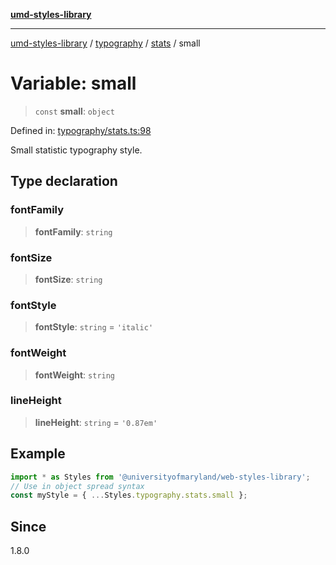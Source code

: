 [**umd-styles-library**](../../../../README.md)

***

[umd-styles-library](../../../../modules.md) / [typography](../../../README.md) / [stats](../README.md) / small

# Variable: small

> `const` **small**: `object`

Defined in: [typography/stats.ts:98](https://github.com/UMD-Digital/design-system/blob/8021d9898368f604bce452fe4dde6fae3a0578fd/packages/styles/source/typography/stats.ts#L98)

Small statistic typography style.

## Type declaration

### fontFamily

> **fontFamily**: `string`

### fontSize

> **fontSize**: `string`

### fontStyle

> **fontStyle**: `string` = `'italic'`

### fontWeight

> **fontWeight**: `string`

### lineHeight

> **lineHeight**: `string` = `'0.87em'`

## Example

```typescript
import * as Styles from '@universityofmaryland/web-styles-library';
// Use in object spread syntax
const myStyle = { ...Styles.typography.stats.small };
```

## Since

1.8.0
